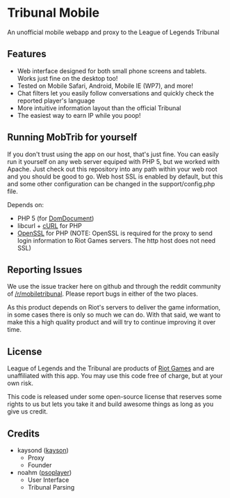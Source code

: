 Tribunal Mobile
===============

An unofficial mobile webapp and proxy to the League of Legends Tribunal

Features
--------

* Web interface designed for both small phone screens and tablets. Works just fine on the desktop too!
* Tested on Mobile Safari, Android, Mobile IE (WP7), and more!
* Chat filters let you easily follow conversations and quickly check the reported player's language
* More intuitive information layout than the official Tribunal
* The easiest way to earn IP while you poop!

Running MobTrib for yourself
----------------------------

If you don't trust using the app on our host, that's just fine. You can easily run it yourself on any
web server equiped with PHP 5, but we worked with Apache. Just check out this repository into any path within
your web root and you should be good to go. Web host SSL is enabled by default, but this and some
other configuration can be changed in the support/config.php file.

Depends on:

* PHP 5 (for [DomDocument](http://us.php.net/manual/en/class.domdocument.php))
* libcurl + [cURL](http://us.php.net/manual/en/book.curl.php) for PHP
* [OpenSSL](http://us.php.net/manual/en/book.openssl.php) for PHP (NOTE: OpenSSL is required for the proxy to send login information to Riot Games servers. The http host does not need SSL)

Reporting Issues
----------------

We use the issue tracker here on github and through the reddit community
of [/r/mobiletribunal](http://www.reddit.com/r/mobiletribunal). Please report
bugs in either of the two places.

As this product depends on Riot's servers to deliver the game information,
in some cases there is only so much we can do. With that said, we want to make
this a high quality product and will try to continue improving it over time.

License
-------

League of Legends and the Tribunal are products of [Riot Games](http://riotgames.com/)
and are unaffiliated with this app. You may use this code free of charge, but at your own risk.

This code is released under some open-source license that reserves some rights to us but
lets you take it and build awesome things as long as you give us credit.

Credits
-------

* kaysond ([kayson](http://www.reddit.com/user/kayson))
	* Proxy
	* Founder
* noahm ([psoplayer](http://www.reddit.com/user/psoplayer))
	* User Interface
	* Tribunal Parsing
